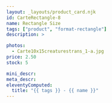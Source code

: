 ```yaml
---
layout: _layouts/product_card.njk
id: CarteRectangle-8
name: Rectangle Size
tags: ["product", "format-rectangle"]
description: >

photos:
  - Carte10x15creaturestrans_1-a.jpg
price: 2.50
stock: 5

mini_descr:
meta_descr:
eleventyComputed:
  title: "{{ tags }} - {{ name }}"
---
```

